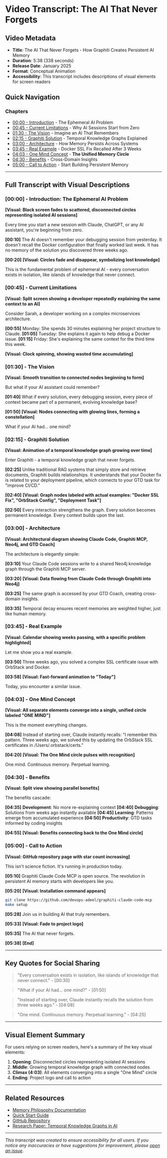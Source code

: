 # Video Transcript: The AI That Never Forgets

## Video Metadata
- **Title**: The AI That Never Forgets - How Graphiti Creates Persistent AI Memory
- **Duration**: 5:38 (338 seconds)
- **Release Date**: January 2025
- **Format**: Conceptual Animation
- **Accessibility**: This transcript includes descriptions of visual elements for screen readers

## Quick Navigation

### Chapters
- [00:00 - Introduction](#0000---introduction-the-ephemeral-ai-problem) - The Ephemeral AI Problem
- [00:45 - Current Limitations](#0045---current-limitations) - Why AI Sessions Start from Zero
- [01:30 - The Vision](#0130---the-vision) - Imagine an AI That Remembers
- [02:15 - Graphiti Solution](#0215---graphiti-solution) - Temporal Knowledge Graphs Explained
- [03:00 - Architecture](#0300---architecture) - How Memory Persists Across Systems
- [03:45 - Real Example](#0345---real-example) - Docker SSL Fix Recalled After 3 Weeks
- [04:03 - One Mind Concept](#0403---one-mind-concept) - **The Unified Memory Circle**
- [04:30 - Benefits](#0430---benefits) - Cross-Domain Insights
- [05:00 - Call to Action](#0500---call-to-action) - Start Building Persistent Memory

---

## Full Transcript with Visual Descriptions

### [00:00] - Introduction: The Ephemeral AI Problem

**[Visual: Black screen fades to scattered, disconnected circles representing isolated AI sessions]**

Every time you start a new session with Claude, ChatGPT, or any AI assistant, you're beginning from zero.

**[00:10]** The AI doesn't remember your debugging session from yesterday. It doesn't recall the Docker configuration that finally worked last week. It has no memory of the solution you discovered three weeks ago.

**[00:20]** **[Visual: Circles fade and disappear, symbolizing lost knowledge]**

This is the fundamental problem of ephemeral AI - every conversation exists in isolation, like islands of knowledge that never connect.

### [00:45] - Current Limitations

**[Visual: Split screen showing a developer repeatedly explaining the same context to an AI]**

Consider Sarah, a developer working on a complex microservices architecture.

**[00:55]** Monday: She spends 30 minutes explaining her project structure to Claude.
**[01:05]** Tuesday: She explains it again to help debug a Docker issue.
**[01:15]** Friday: She's explaining the same context for the third time this week.

**[Visual: Clock spinning, showing wasted time accumulating]**

### [01:30] - The Vision

**[Visual: Smooth transition to connected nodes beginning to form]**

But what if your AI assistant could remember?

**[01:40]** What if every solution, every debugging session, every piece of context became part of a permanent, evolving knowledge base?

**[01:50]** **[Visual: Nodes connecting with glowing lines, forming a constellation]**

What if your AI had... one mind?

### [02:15] - Graphiti Solution

**[Visual: Animation of a temporal knowledge graph growing over time]**

Enter Graphiti - a temporal knowledge graph that never forgets.

**[02:25]** Unlike traditional RAG systems that simply store and retrieve documents, Graphiti builds relationships. It understands that your Docker fix is related to your deployment pipeline, which connects to your GTD task for "improve CI/CD."

**[02:40]** **[Visual: Graph nodes labeled with actual examples: "Docker SSL Fix", "OrbStack Config", "Deployment Task"]**

**[02:50]** Every interaction strengthens the graph. Every solution becomes permanent knowledge. Every context builds upon the last.

### [03:00] - Architecture

**[Visual: Architectural diagram showing Claude Code, Graphiti MCP, Neo4j, and GTD Coach]**

The architecture is elegantly simple:

**[03:10]** Your Claude Code sessions write to a shared Neo4j knowledge graph through the Graphiti MCP server.

**[03:20]** **[Visual: Data flowing from Claude Code through Graphiti into Neo4j]**

**[03:25]** The same graph is accessed by your GTD Coach, creating cross-domain insights.

**[03:35]** Temporal decay ensures recent memories are weighted higher, just like human memory.

### [03:45] - Real Example

**[Visual: Calendar showing weeks passing, with a specific problem highlighted]**

Let me show you a real example.

**[03:50]** Three weeks ago, you solved a complex SSL certificate issue with OrbStack and Docker.

**[03:58]** **[Visual: Fast-forward animation to "Today"]**

Today, you encounter a similar issue.

### [04:03] - One Mind Concept

**[Visual: All separate elements converge into a single, unified circle labeled "ONE MIND"]**

This is the moment everything changes.

**[04:08]** Instead of starting over, Claude instantly recalls: "I remember this pattern. Three weeks ago, we solved this by updating the OrbStack SSL certificates in /Users/.orbstack/certs."

**[04:20]** **[Visual: The One Mind circle pulses with recognition]**

One mind. Continuous memory. Perpetual learning.

### [04:30] - Benefits

**[Visual: Split view showing parallel benefits]**

The benefits cascade:

**[04:35]** **Development**: No more re-explaining context
**[04:40]** **Debugging**: Solutions from weeks ago instantly available
**[04:45]** **Learning**: Patterns emerge from accumulated experience
**[04:50]** **Productivity**: GTD tasks informed by coding insights

**[04:55]** **[Visual: Benefits connecting back to the One Mind circle]**

### [05:00] - Call to Action

**[Visual: GitHub repository page with star count increasing]**

This isn't science fiction. It's running in production today.

**[05:10]** Graphiti Claude Code MCP is open source. The revolution in persistent AI memory starts with developers like you.

**[05:20]** **[Visual: Installation command appears]**
```bash
git clone https://github.com/devops-adeel/graphiti-claude-code-mcp
make setup
```

**[05:28]** Join us in building AI that truly remembers.

**[05:33]** **[Visual: Fade to project logo]**

**[05:35]** The AI that never forgets.

**[05:38]** **[End]**

---

## Key Quotes for Social Sharing

> "Every conversation exists in isolation, like islands of knowledge that never connect." - [00:30]

> "What if your AI had... one mind?" - [01:50]

> "Instead of starting over, Claude instantly recalls the solution from three weeks ago." - [04:08]

> "One mind. Continuous memory. Perpetual learning." - [04:25]

---

## Visual Element Summary

For users relying on screen readers, here's a summary of the key visual elements:

1. **Opening**: Disconnected circles representing isolated AI sessions
2. **Middle**: Growing temporal knowledge graph with connected nodes
3. **Climax (4:03)**: All elements converging into a single "One Mind" circle
4. **Ending**: Project logo and call to action

---

## Related Resources

- [Memory Philosophy Documentation](../explanation/memory-philosophy.md)
- [Quick Start Guide](../tutorials/01-neo4j-quickstart.md)
- [GitHub Repository](https://github.com/devops-adeel/graphiti-claude-code-mcp)
- [Research Paper: Temporal Knowledge Graphs in AI](link-to-paper)

---

*This transcript was created to ensure accessibility for all users. If you notice any inaccuracies or have suggestions for improvement, please [open an issue](https://github.com/devops-adeel/graphiti-claude-code-mcp/issues).*

